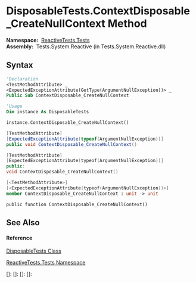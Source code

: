 # DisposableTests.ContextDisposable\_CreateNullContext Method

**Namespace:**  [ReactiveTests.Tests](ReactiveTests.Tests\ReactiveTests.Tests.md)  
**Assembly:**  Tests.System.Reactive (in Tests.System.Reactive.dll)

## Syntax

```vb
'Declaration
<TestMethodAttribute> _
<ExpectedExceptionAttribute(GetType(ArgumentNullException))> _
Public Sub ContextDisposable_CreateNullContext
```

```vb
'Usage
Dim instance As DisposableTests

instance.ContextDisposable_CreateNullContext()
```

```csharp
[TestMethodAttribute]
[ExpectedExceptionAttribute(typeof(ArgumentNullException))]
public void ContextDisposable_CreateNullContext()
```

```c++
[TestMethodAttribute]
[ExpectedExceptionAttribute(typeof(ArgumentNullException))]
public:
void ContextDisposable_CreateNullContext()
```

```fsharp
[<TestMethodAttribute>]
[<ExpectedExceptionAttribute(typeof(ArgumentNullException))>]
member ContextDisposable_CreateNullContext : unit -> unit 
```

```jscript
public function ContextDisposable_CreateNullContext()
```

## See Also

#### Reference

[DisposableTests Class](DisposableTests\DisposableTests.md)

[ReactiveTests.Tests Namespace](ReactiveTests.Tests\ReactiveTests.Tests.md)

[]: 
[]: 
[]: 
[]: 